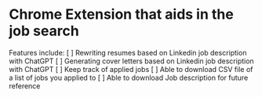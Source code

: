 # Chrome Extension that aids in the job search
Features include: 
[ ] Rewriting resumes based on Linkedin job description with ChatGPT
[ ] Generating cover letters based on Linkedin job description with ChatGPT
[ ] Keep track of applied jobs 
[ ] Able to download CSV file of a list of jobs you applied to 
[ ] Able to download Job description for future reference
